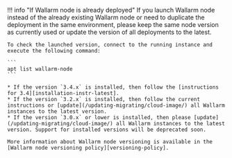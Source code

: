 !!! info "If Wallarm node is already deployed"
    If you launch Wallarm node instead of the already existing Wallarm node or need to duplicate the deployment in the same environment, please keep the same node version as currently used or update the version of all deployments to the latest.

    To check the launched version, connect to the running instance and execute the following command:

    ```
    apt list wallarm-node
    ```

    * If the version `3.4.x` is installed, then follow the [instructions for 3.4][installation-instr-latest].
    * If the version `3.2.x` is installed, then follow the current instructions or [update](/updating-migrating/cloud-image/) all Wallarm instances to the latest version.
    * If the version `3.0.x` or lower is installed, then please [update](/updating-migrating/cloud-image/) all Wallarm instances to the latest version. Support for installed versions will be deprecated soon.

    More information about Wallarm node versioning is available in the [Wallarm node versioning policy][versioning-policy].
